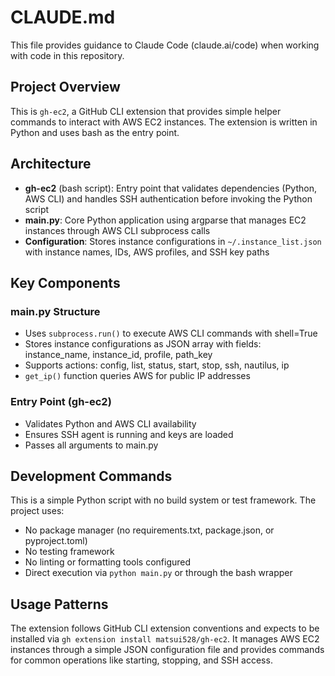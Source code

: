 # CLAUDE.md

This file provides guidance to Claude Code (claude.ai/code) when working with code in this repository.

## Project Overview

This is `gh-ec2`, a GitHub CLI extension that provides simple helper commands to interact with AWS EC2 instances. The extension is written in Python and uses bash as the entry point.

## Architecture

- **gh-ec2** (bash script): Entry point that validates dependencies (Python, AWS CLI) and handles SSH authentication before invoking the Python script
- **main.py**: Core Python application using argparse that manages EC2 instances through AWS CLI subprocess calls
- **Configuration**: Stores instance configurations in `~/.instance_list.json` with instance names, IDs, AWS profiles, and SSH key paths

## Key Components

### main.py Structure
- Uses `subprocess.run()` to execute AWS CLI commands with shell=True
- Stores instance configurations as JSON array with fields: instance_name, instance_id, profile, path_key
- Supports actions: config, list, status, start, stop, ssh, nautilus, ip
- `get_ip()` function queries AWS for public IP addresses

### Entry Point (gh-ec2)
- Validates Python and AWS CLI availability
- Ensures SSH agent is running and keys are loaded
- Passes all arguments to main.py

## Development Commands

This is a simple Python script with no build system or test framework. The project uses:
- No package manager (no requirements.txt, package.json, or pyproject.toml)
- No testing framework
- No linting or formatting tools configured
- Direct execution via `python main.py` or through the bash wrapper

## Usage Patterns

The extension follows GitHub CLI extension conventions and expects to be installed via `gh extension install matsui528/gh-ec2`. It manages AWS EC2 instances through a simple JSON configuration file and provides commands for common operations like starting, stopping, and SSH access.